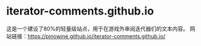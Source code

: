# iterator-comments.github.io
这是一个建设了80%的轻量级站点，用于在游戏外审阅迭代器们的文本内容。
网站链接：https://pinowine.github.io/iterator-comments.github.io/
